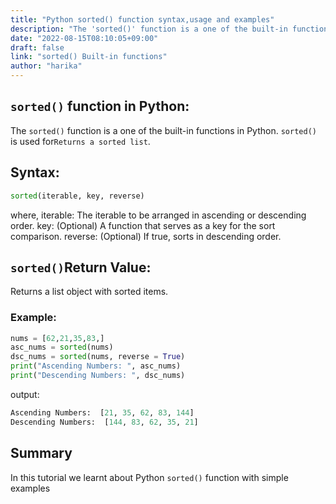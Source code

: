 ```yaml
---
title: "Python sorted() function syntax,usage and examples"
description: "The 'sorted()' function is a one of the built-in functions in Python"
date: "2022-08-15T08:10:05+09:00"
draft: false
link: "sorted() Built-in functions"
author: "harika"
---
```


## `sorted()` function in Python:
The `sorted()` function is a one of the built-in functions in Python.
`sorted()` is used for`Returns a sorted list`.

## Syntax:
```Python
sorted(iterable, key, reverse)
```
where,
iterable: The iterable to be arranged in ascending or descending order.
key: (Optional) A function that serves as a key for the sort comparison.
reverse: (Optional) If true, sorts in descending order.

## `sorted()`Return Value:

Returns a list object with sorted items.

### Example:
```Python
nums = [62,21,35,83,]
asc_nums = sorted(nums)
dsc_nums = sorted(nums, reverse = True)
print("Ascending Numbers: ", asc_nums)
print("Descending Numbers: ", dsc_nums)
```
output:
```Python
Ascending Numbers:  [21, 35, 62, 83, 144]
Descending Numbers:  [144, 83, 62, 35, 21]
```
## Summary
In this tutorial we learnt about Python `sorted()` function with simple examples